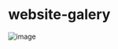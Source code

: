 # website-galery
![image](https://github.com/Aidildesfi/website-galery/assets/157564719/109049b7-ff42-45c0-b9ca-e6c0c69cf672)

